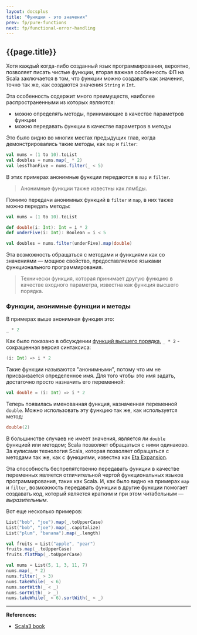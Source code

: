 ```yaml
---
layout: docsplus
title: "Функции - это значения"
prev: fp/pure-functions
next: fp/functional-error-handling
---
```


## {{page.title}}

Хотя каждый когда-либо созданный язык программирования, вероятно, позволяет писать чистые функции, 
вторая важная особенность ФП на Scala заключается в том, что функции можно создавать как значения,
точно так же, как создаются значения `String` и `Int`.

Эта особенность содержит много преимуществ, наиболее распространенными из которых являются:
- можно определять методы, принимающие в качестве параметров функции 
- можно передавать функции в качестве параметров в методы

Это было видно во многих местах предыдущих глав, когда демонстрировались такие методы, как `map` и `filter`:

```scala mdoc
val nums = (1 to 10).toList
val doubles = nums.map(_ * 2)         
val lessThanFive = nums.filter(_ < 5) 
```

В этих примерах анонимные функции передаются в `map` и `filter`.

> Анонимные функции также известны как лямбды.

Помимо передачи анонимных функций в `filter` и `map`, в них также можно передать методы:

```scala mdoc:reset:invisible
val nums = (1 to 10).toList
```
```scala mdoc:silent
def double(i: Int): Int = i * 2
def underFive(i: Int): Boolean = i < 5
```
```scala mdoc
val doubles = nums.filter(underFive).map(double) 
```

Эта возможность обращаться с методами и функциями как со значениями — 
мощное свойство, предоставляемое языками функционального программирования.

> Технически функция, которая принимает другую функцию в качестве входного параметра, 
> известна как функция высшего порядка. 


### Функции, анонимные функции и методы

В примерах выше анонимная функция это:

```scala
_ * 2
```

Как было показано в обсуждении [функций высшего порядка](../functions/hofs), `_ * 2` - сокращенная версия синтаксиса:

```scala
(i: Int) => i * 2
```

Такие функции называются "анонимными", потому что им не присваивается определенное имя. 
Для того чтобы это имя задать, достаточно просто назначить его переменной:

```scala mdoc:silent:reset
val double = (i: Int) => i * 2
```

Теперь появилась именованная функция, назначенная переменной `double`. 
Можно использовать эту функцию так же, как используется метод:

```scala mdoc
double(2)
```

В большинстве случаев не имеет значения, является ли `double` функцией или методом; 
Scala позволяет обращаться с ними одинаково. 
За кулисами технология Scala, которая позволяет обращаться с методами так же, как с функциями, 
известна как [Eta Expansion](../functions/eta).

Эта способность беспрепятственно передавать функции в качестве переменных 
является отличительной чертой функциональных языков программирования, таких как Scala.
И, как было видно на примерах `map` и `filter`,
возможность передавать функции в другие функции помогает создавать код,
который является кратким и при этом читабельным — _выразительным_.

Вот еще несколько примеров:

```scala mdoc:reset
List("bob", "joe").map(_.toUpperCase)  
List("bob", "joe").map(_.capitalize)   
List("plum", "banana").map(_.length)   

val fruits = List("apple", "pear")
fruits.map(_.toUpperCase)     
fruits.flatMap(_.toUpperCase) 

val nums = List(5, 1, 3, 11, 7)
nums.map(_ * 2)       
nums.filter(_ > 3)    
nums.takeWhile(_ < 6) 
nums.sortWith(_ < _)  
nums.sortWith(_ > _)  
nums.takeWhile(_ < 6).sortWith(_ < _) 
```


---

**References:**
- [Scala3 book](https://docs.scala-lang.org/scala3/book/fp-functions-are-values.html)
